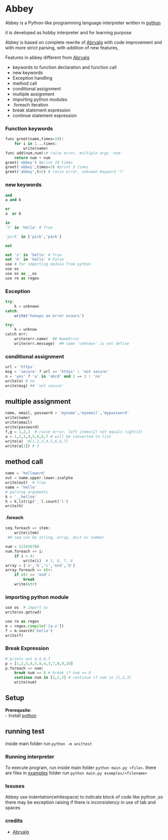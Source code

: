 Abbey
=============

Abbey is a Python-like programming language interpreter written in [python](https://www.python.org)

it is developed as hobby interpreter and for learning purpose



Abbey is based on complete rewrite of [Abrvalg](https://github.com/akrylysov/abrvalg) with code improvement and with more strict parsing, with addition of new features,

Features in abbey different from [Abrvalg](https://github.com/akrylysov/abrvalg)

* keywords to function declaration and function call
* new keywords
* Exception handling
* method call
* conditional assignment
* multiple assignment
* importing python modules
* .foreach iteration
* break statement expression
* continue statement expression

### Function keywords
```py
func greet(name,times=10):
    for i in 1...times:
        write(name)
func add(num,num):# raise error, multiple args 'num'
    return num + num
greet('abbey') #print 10 times
greet('abbey',times=3) #print 3 times
greet('abbey',t=5) # raise error, unknown keyword 't'
```

### new keywords
```py
and
a and b

or
a  or b

in
'h' in 'hello' # True

'pick' in ['pick','pack']

not 

not 's' in 'hello' # True
not 'h' in 'hello' # False
use # for importing module from python
use os
use os as __os
use re as regex

```
### Exception
```js
try:
    k = unknown
catch:
    write('hooops an error ocuurs')
```

```py
try:
    k = unknow
catch err:
    write(err.name)  ## NameError
    write(err.message)  ## name 'unknown' is not define
```
### conditional assignment

```py
url = 'https'
msg = 'secure' ? url == 'https' : 'not secure'
n = 'yes' ? 'a' in 'abcd' and 1 == 2 : 'no'
write(n) # no
write(msg) ## 'not secure'
```
## multiple assignment
```py
name, email, password = 'myname','myemail','mypassword'
write(name)
write(email)
write(password)
f,g = 1,2,3  # raise error, left items(2) not equals right(3)
a = 1,2,3,4,5,6,6,7 # will be converted to list  
write(a)  #[1,2,3,4,5,6,6,7]
write(a[2]) # 3
```

## method call
```py
name = 'helloword'
out = name.upper.lower.isalpha
write(out)  # True
name = 'hello'
# parsing arguments
k = '__helloo'
h = k.lstrip('_').count('l')
write(h)
```
#### .foreach

```py
seq.foreach => item:
    write(item)
 ## seq can be string, array, dict or number

num = 123456780
num.foreach => i:
    if i > 4:
        write(i)  # 5, 6, 7, 8
array = ['a','b','c','end','d']
array.foreach => str:
    if str == 'end':
        break
    write(str)
```
### importing  python module
```py
use os  # import os
write(os.getcwd)

use re as regex
m = regex.compile('[a-z'])
f = m.search('hello')
write(f)
```

### Break Expression
```py
# prints out 4,5,6,7
p = [1,2,3,4,5,9,4,3,7,8,9,10]
p.foreach => num:
    break num == 8 # break if num == 8
    continue num in [1,2,3] # continue if num in [1,2,3]
    write(num)
```
## Setup
**Prerequsite**:<br/>
    - Install [python](https://www.python.org)<br/>




## running test
inside main folder
run `python -m unittest`


### Running interpreter
To execute  program, run 
inside main folder `python main.py <file>`.
there are files in [examples](examples) folder
run `python main.py examples/<filename>`



### Issuses

 Abbey use indentation(whitespace) to indicate block of code like python ,so there may be exception raising if there is inconsistency in use of tab and spaces

 ### credits
   * [Abrvalg](https://github.com/akrylysov/abrvalg)
